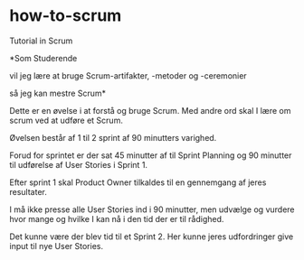 # how-to-scrum
Tutorial in Scrum 

*Som Studerende

vil jeg lære at bruge Scrum-artifakter, -metoder og -ceremonier

så jeg kan mestre Scrum*


Dette er en øvelse i at forstå og bruge Scrum. Med andre ord skal I lære om scrum ved at udføre et Scrum.

Øvelsen består af 1 til 2 sprint af 90 minutters varighed.

Forud for sprintet er der sat 45 minutter af til Sprint Planning og 90 minutter til udførelse af User Stories i Sprint 1.

Efter sprint 1 skal Product Owner tilkaldes til en gennemgang af jeres resultater.

I må ikke presse alle User Stories ind i 90 minutter, men udvælge og vurdere hvor mange og hvilke I kan nå i den tid der er til rådighed.

Det kunne være der blev tid til et Sprint 2. Her kunne jeres udfordringer give input til nye User Stories.
